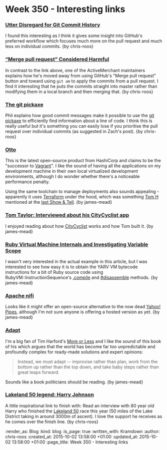 Week 350 - Interesting links
============================

### [Utter Disregard for Git Commit History](http://zachholman.com/posts/git-commit-history/)

I found this interesting as I think it gives some insight into GitHub's preferred workflow which focuses much more on the pull request and much less on individual commits. {by chris-roos}


### [“Merge pull request” Considered Harmful](http://blog.spreedly.com/2014/06/24/merge-pull-request-considered-harmful/)

In contrast to the link above, one of the ActiveMerchant maintainers explains how he's moved away from using GitHub's "Merge pull request" button and toward using `git am` to apply the commits from a pull request. I find it interesting that he puts the commits straight into master rather than modifying them in a local branch and then merging that. {by chris-roos}


### [The git pickaxe](http://www.philandstuff.com/2014/02/09/git-pickaxe.html)

Phil explains how good commit messages make it possible to use the [git pickaxe][git-pickaxe] to efficiently find information about a line of code. I think this is really useful but it's something you can easily lose if you prioritise the pull request over individual commits (as suggested in Zach's post). {by chris-roos}


### [Otto](https://ottoproject.io/)

This is the latest open-source product from HashiCorp and claims to be the "successor to [Vagrant][]". I like the sound of having all the applications on my development machine in their own local virtualized development environments, although I do wonder whether there's a noticeable performance penalty.

Using the same toolchain to manage deployments also sounds appealing - apparently it uses [Terraform][] under the hood, which was something [Tom H][] mentioned at the [last Show & Tell][]. {by james-mead}


### [Tom Taylor: Interviewed about his CityCyclist app](http://pages.rapha.cc/survey/tom-taylor)

I enjoyed reading about how [CityCyclist][] works and how Tom built it. {by james-mead}


### [Ruby Virtual Machine Internals and Investigating Variable Scope](http://techblog.shutl.com/2015/09/ruby-virtual-machine-internals-and-investigating-variable-scope/)

I wasn't very interested in the actual example in this article, but I was interested to see how easy it is to obtain the YARV VM bytecode instructions for a bit of Ruby source code using RubyVM::InstructionSequence's [.compile](http://ruby-doc.org/core-2.2.3/RubyVM/InstructionSequence.html#method-c-compile) and [#disassemble](http://ruby-doc.org/core-2.2.3/RubyVM/InstructionSequence.html#method-i-disassemble) methods. {by james-mead}


### [Apache nifi](https://nifi.apache.org/)

Looks like it might offer an open-source alternative to the now dead [Yahoo! Pipes][], although I'm not sure anyone is offering a hosted version as yet. {by james-mead}


### [Adapt](http://timharford.com/books/adapt/)

I'm a big fan of Tim Harford's [More or Less][] and I like the sound of this book of his which argues that the world has become far too unpredictable and profoundly complex for ready-made solutions and expert opinions:

> Instead, we must adapt -- improvise rather than plan, work from the bottom up rather than the top down, and take baby steps rather than great leaps forward.

Sounds like a book politicians should be reading. {by james-mead}


### [Lakeland 50 legend: Harry Johnson](http://www.montane.co.uk/news/montane-lakeland-100-50-lakelandlegend-harry-johnson)

A little inspirational link to finish with: Read an interview with 80 year old Harry who finished the [Lakeland 50][lakeland-50] race this year (50 miles of the Lake District taking in around 3000m of ascent). I love the support he receives as he comes over the finish line. {by chris-roos}


[git-pickaxe]: https://www.kernel.org/pub/software/scm/git/docs/gitdiffcore.html#_diffcore_pickaxe_for_detecting_addition_deletion_of_specified_string
[lakeland-50]: http://www.lakeland100.com/the-lakeland-50
[Pragmatic Bookshelf]: https://pragprog.com/
[Vagrant]: https://www.vagrantup.com/
[Terraform]: https://terraform.io/
[CityCyclist]: http://www.citycyclistapp.com/
[Yahoo! Pipes]: https://nifi.apache.org/
[More or Less]: http://www.bbc.co.uk/programmes/b006qshd
[Tom H]: http://www.thattommyhall.com/
[last Show & Tell]: /show-and-tell-16


:render_as: Blog
:kind: blog
:is_page: true
:written_with: Kramdown
:author: chris-roos
:created_at: 2015-10-02 13:58:00 +01:00
:updated_at: 2015-10-02 13:58:00 +01:00
:page_title: Week 350 - Interesting links
